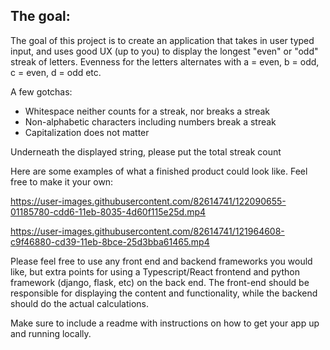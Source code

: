 ## The goal:

The goal of this project is to create an application that takes in user typed input, and uses good UX (up to you) to display the longest "even" or "odd" streak of letters.
Evenness for the letters alternates with a = even, b = odd, c = even, d = odd etc.

A few gotchas:

- Whitespace neither counts for a streak, nor breaks a streak
- Non-alphabetic characters including numbers break a streak
- Capitalization does not matter

Underneath the displayed string, please put the total streak count

Here are some examples of what a finished product could look like. Feel free to make it your own:


https://user-images.githubusercontent.com/82614741/122090655-01185780-cdd6-11eb-8035-4d60f115e25d.mp4


https://user-images.githubusercontent.com/82614741/121964608-c9f46880-cd39-11eb-8bce-25d3bba61465.mp4

Please feel free to use any front end and backend frameworks you would like, but extra points for using a Typescript/React frontend and python framework (django, flask, etc) on the back end. The front-end should be responsible for displaying the content and functionality, while the backend should do the actual calculations.

Make sure to include a readme with instructions on how to get your app up and running locally.
